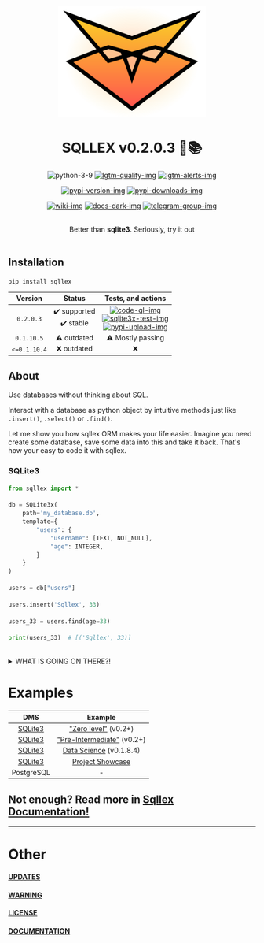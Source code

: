 
<div align="center">

<img src="./pics/sqllex-logo.svg" width="300px" alt="sqllex logo">

# SQLLEX v0.2.0.3 🥳📚

![python-3-9]
[![lgtm-quality-img]][lgtm-quality-src]
[![lgtm-alerts-img]][lgtm-alerts-src]

[![pypi-version-img]][pypi-version-src]
[![pypi-downloads-img]][pypi-version-src]

[![wiki-img]][wiki-src] [![docs-dark-img]][docs-github]
[![telegram-group-img]][telegram-group-src]


<br>
Better than <b>sqlite3</b>. Seriously, try it out<br>
</div><br>

## Installation
```shell
pip install sqllex
```

| Version |  Status | Tests, and actions |
| :--------: | :----------------------------: | :---: |
| `0.2.0.3`    | ✔️ supported         <br> ✔️ stable         | [![code-ql-img]][code-ql-src] <br> [![sqlite3x-test-img]][sqlite3x-test-src] <br> [![pypi-upload-img]][pypi-upload-img] |
| `0.1.10.5`    | ⚠️ outdated         <br>                      | ⚠️ Mostly passing |
| `<=0.1.10.4`  | ❌️ outdated       | ❌ |

## About
Use databases without thinking about SQL.

Interact with a database as python object by intuitive methods 
just like `.insert()`, `.select()` or `.find()`.

Let me show you how sqllex ORM makes your life easier.
Imagine you need create some database, save some data into this
and take it back. That's how your easy to code it with sqllex.


### SQLite3
```python
from sqllex import *

db = SQLite3x(                              
    path='my_database.db',                      
    template={                              
        "users": {                          
            "username": [TEXT, NOT_NULL],   
            "age": INTEGER,                 
        }                                   
    }                                       
)

users = db["users"]

users.insert('Sqllex', 33)

users_33 = users.find(age=33)

print(users_33)  # [('Sqllex', 33)]
```

<br>
<details>
<summary id="what1">WHAT IS GOING ON THERE?!</summary>


```python
from sqllex import *

# Create some database, with simple structure
db = SQLite3x(                              # create database 
    path='my_data.db',                      # path to your database, or where you would like it locate
    template={                              # schema for tables inside your database                              
        "users": {                              # name for the 1'st table
            "username": [TEXT, NOT_NULL],       # 1'st column of table, named "username", contains text-data, can't be NULL
            "age": INTEGER,                     # 2'nd column of table, named "age", contains integer value
        }                                   # end of table
    }                                       # end of schema (template)
)

# Ok, now you have database with table inside it.
# Let's take this table as variable
users = db["users"]

# Now add record of 33 years old user named 'Sqllex' into it
# Dear table, please insert ['Sqllex', 33] values 
users.insert('Sqllex', 33)

# Dear table, please find records where_ column 'age' == 33
users_33 = users.find(age=33)

# Print results
print(users_33)  # [('Sqllex', 33)]
```

</details>






# Examples
|  DMS | Example |
| :----: | :---:|
| [SQLite3](#sqlite3) | ["Zero level"][awesome-example-0] (v0.2+) |
| [SQLite3](#sqlite3) | ["Pre-Intermediate"][awesome-example-1] (v0.2+) |
| [SQLite3](#sqlite3) | [Data Science][data-science-example] (v0.1.8.4) |
| [SQLite3](#sqlite3) | [Project Showcase][project-showcase] |
| PostgreSQL | - |

## Not enough? Read more in [Sqllex Documentation!][wiki-src]


-----
# Other
#### [UPDATES](./UPDATES.md)
#### [WARNING](./WARNING.md)
#### [LICENSE](./LICENSE)
#### [DOCUMENTATION][wiki-src]


<!-- ALIASES -->

  <!-- Images -->
  [wiki-img]: https://img.shields.io/badge/docs-Wiki-blue.svg
  [docs-dark-img]: https://img.shields.io/badge/dosc-dark%20theme-black
  [python-3-9]: https://img.shields.io/badge/Python-3.9-green
  [python-3-8]: https://img.shields.io/badge/Python-3.8-green
  [lgtm-quality-img]: https://img.shields.io/lgtm/grade/python/g/V1A0/sqllex.svg?logo=lgtm&logoWidth=18
  [lgtm-alerts-img]: https://img.shields.io/lgtm/alerts/g/V1A0/sqllex.svg?logo=lgtm&logoWidth=18
  [pypi-version-img]: https://img.shields.io/pypi/v/sqllex.svg
  [pypi-downloads-img]: https://img.shields.io/pypi/dm/sqllex
  [telegram-group-img]: https://img.shields.io/badge/Telegram-Group-blue.svg?logo=telegram
  [code-ql-img]: https://github.com/v1a0/sqllex/actions/workflows/codeql-analysis.yml/badge.svg?branch=main
  [sqlite3x-test-img]: https://github.com/v1a0/sqllex/actions/workflows/test_sqlite3x.yml/badge.svg?branch=main
  [pypi-upload-img]: https://github.com/v1a0/sqllex/actions/workflows/python-publish.yml/badge.svg

  <!-- Sources -->
  [wiki-src]: https://v1a0.github.io/sqllex
  [docs-github]: https://github.com/v1a0/sqllex/tree/main/docs#-welcome-to-the-sqllex-documentation-
  [lgtm-quality-src]: https://lgtm.com/projects/g/V1A0/sqllex/context:python
  [lgtm-alerts-src]: https://lgtm.com/projects/g/V1A0/sqllex/alerts/
  [pypi-version-src]: https://pypi.org/project/sqllex/
  [telegram-group-src]: https://t.me/joinchat/CKq9Mss1UlNlMDIy
  [code-ql-src]: https://github.com/v1a0/sqllex/actions/workflows/codeql-analysis.yml
  [sqlite3x-test-src]: https://github.com/v1a0/sqllex/actions/workflows/test_sqlite3x.yml
  [pypi-upload-src]: https://github.com/v1a0/sqllex/actions/workflows/python-publish.yml
  [awesome-example-0]: https://v1a0.github.io/examples/sqllex/sqlite3x-aex-0.html
  [awesome-example-1]: https://v1a0.github.io/examples/sqllex/sqlite3x-aex-1.html
  [data-science-example]: https://deepnote.com/@abid/SQLLEX-Simple-and-Faster-7WXrco0hRXaqvAiXo8QJBQ
  [project-showcase]: https://v1a0.github.io/sqllex/sqllex-showcase
